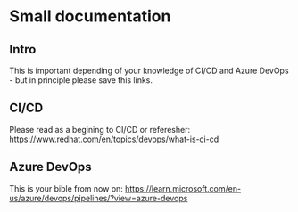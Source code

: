 # Small documentation

## Intro
This is important depending of your knowledge of CI/CD and Azure DevOps - but in principle please save this links. 

## CI/CD
Please read as a begining to CI/CD or referesher:
https://www.redhat.com/en/topics/devops/what-is-ci-cd 

## Azure DevOps
This is your bible from now on: 
https://learn.microsoft.com/en-us/azure/devops/pipelines/?view=azure-devops 